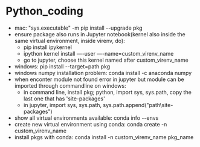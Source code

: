 # Python_coding

* mac: "sys.executable" -m pip install --upgrade pkg
* ensure package also runs in Jupyter notebook(kernel also inside the same virtual environment, inside virenv, do):
    * pip install ipykernel
    * ipython kernel install —-user —-name=custom_virenv_name
    * go to jupyter, choose this kernel named after custom_virenv_name
* windows: pip install --target=path pkg
* windows numpy installation problem: conda install -c anaconda numpy
* when enconter module not found error in jupyter but module can be imported through commandline on windows:  
  * in command line, install pkg; python, import sys, sys.path, copy the last one that has 'site-packages'  
  * in jupyter, import sys, sys.path, sys.path.append("path\site-packages")  
* show all virtual environments available: conda info --envs
* create new virtual environment using conda: conda create -n custom_virenv_name
* install pkgs with conda: conda install -n custom_virenv_name pkg_name
